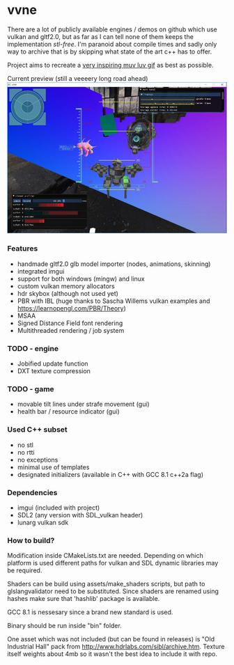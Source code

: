 # vvne

There are a lot of publicly available engines / demos on github which use vulkan and gltf2.0, but as far as I can tell none of them keeps the implementation *stl-free*. I'm paranoid about compile times and sadly only way to archive that is by skipping what state of the art c++ has to offer.

Project aims to recreate a [very inspiring muv luv gif](https://thumbs.gfycat.com/HelplessRealAlbacoretuna-size_restricted.gif) as best as possible.

Current preview (still a veeeery long road ahead)
![status preview image](assets/current_status.jpg)

### Features
- handmade gltf2.0 glb model importer (nodes, animations, skinning)
- integrated imgui
- support for both windows (mingw) and linux
- custom vulkan memory allocators
- hdr skybox (although not used yet)
- PBR with IBL (huge thanks to Sascha Willems vulkan examples and https://learnopengl.com/PBR/Theory)
- MSAA
- Signed Distance Field font rendering
- Multithreaded rendering / job system

### TODO - engine
- Jobified update function
- DXT texture compression

### TODO - game
- movable tilt lines under strafe movement (gui)
- health bar / resource indicator (gui)

### Used C++ subset
- no stl
- no rtti
- no exceptions
- minimal use of templates
- designated initializers (available in C++ with GCC 8.1 c++2a flag)

### Dependencies
- imgui (included with project)
- SDL2 (any version with SDL_vulkan header)
- lunarg vulkan sdk

### How to build?
Modification inside CMakeLists.txt are needed. Depending on which platform is used different paths for vulkan and SDL dynamic libraries may be required.

Shaders can be build using assets/make_shaders scripts, but path to glslangvalidator need to be substituted.
Since shaders are renamed using hashes make sure that 'hashlib' package is available.

GCC 8.1 is nessesary since a brand new standard is used.

Binary should be run inside "bin" folder.

One asset which was not included (but can be found in releases) is "Old Industrial Hall" pack from http://www.hdrlabs.com/sibl/archive.htm.
Texture itself weights about 4mb so it wasn't the best idea to include it with repo.
